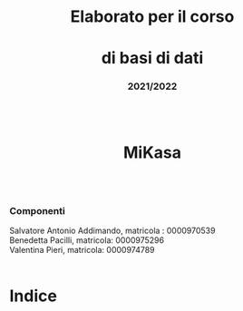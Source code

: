 
<div style="text-align: center">
<h1> Elaborato per il corso</h1>
<h1> di basi di dati</h1>
<h3> 2021/2022</h3>
<br><br>
<h1> MiKasa</h1>
<br><br>
</div>

	
### Componenti

<div style="text-align: left"> 
	Salvatore Antonio Addimando, matricola : 0000970539 <br> Benedetta Pacilli, matricola: 0000975296 <br> Valentina Pieri, matricola: 0000974789  
<br><br>
</div>

	
# Indice


